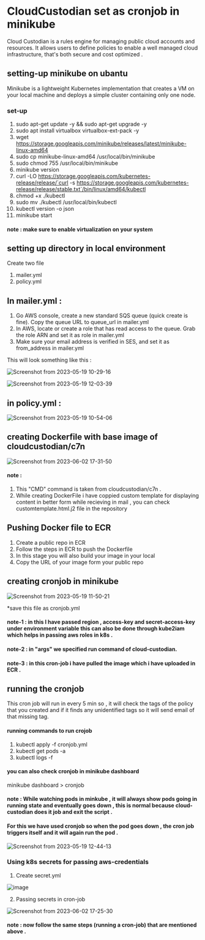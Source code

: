 
# CloudCustodian set as cronjob in minikube 

Cloud Custodian is a rules engine for managing public cloud accounts and resources. It allows users to define policies to enable a well managed cloud infrastructure, that's both secure and cost optimized .


## setting-up minikube on ubantu
Minikube is a lightweight Kubernetes implementation that creates a VM on your local machine and deploys a simple cluster containing only one node.


### set-up 
1. sudo apt-get update -y && sudo apt-get upgrade -y
2. sudo apt install virtualbox virtualbox-ext-pack -y
3. wget https://storage.googleapis.com/minikube/releases/latest/minikube-linux-amd64
4. sudo cp minikube-linux-amd64 /usr/local/bin/minikube
5. sudo chmod 755 /usr/local/bin/minikube
6. minikube version
7. curl -LO https://storage.googleapis.com/kubernetes-release/release/`curl -s https://storage.googleapis.com/kubernetes-release/release/stable.txt`/bin/linux/amd64/kubectl
8. chmod +x ./kubectl
9. sudo mv ./kubectl /usr/local/bin/kubectl
10. kubectl version -o json
11. minikube start

#### note : make sure to enable virtualization on your system
## setting up directory in local environment
Create two file 

1. mailer.yml
2. policy.yml

## In mailer.yml :
1. Go AWS console, create a new standard SQS queue (quick create is fine). Copy the queue URL to queue_url in mailer.yml
2. In AWS, locate or create a role that has read access to the queue. Grab the role ARN and set it as role in mailer.yml
3. Make sure your email address is verified in SES, and set it as from_address in mailer.yml

This will look something like this :

![Screenshot from 2023-05-19 10-29-16](https://github.com/mayankmajreti1/Cloud-Custodian/assets/126334005/12d6a0e6-21c5-4f29-853f-d1a65f2c67ff)

![Screenshot from 2023-05-19 12-03-39](https://github.com/mayankmajreti1/Cloud-Custodian/assets/126334005/59d11f73-f68d-4313-8bf8-a5646f545514)


## in policy.yml :

![Screenshot from 2023-05-19 10-54-06](https://github.com/mayankmajreti1/Cloud-Custodian/assets/126334005/d4744617-9528-4d15-8c5d-97e666b4f841)

## creating Dockerfile with base image of cloudcustodian/c7n

![Screenshot from 2023-06-02 17-31-50](https://github.com/mayankmajreti1/Clous-Custodian-minkube/assets/126334005/3cf2e3f4-1bf1-4c65-9f85-f382955d4c13)


#### note :
1. This "CMD" command is taken from cloudcustodian/c7n . 
2. While creating DockerFile i have coppied custom template for displaying content in better form while recieving in mail , you can check customtemplate.html.j2 file in the repository

## Pushing Docker file to ECR
1. Create a public repo in ECR
2. Follow the steps in ECR to push the Dockerfile 
3. In this stage you will also build your image in your local 
4. Copy the URL of your image form your public repo

## creating cronjob in minikube

![Screenshot from 2023-05-19 11-50-21](https://github.com/mayankmajreti1/Cloud-Custodian/assets/126334005/0dd6da04-f0b1-4a10-9924-9cf2b98cb054)

*save this file as cronjob.yml

#### note-1 : in this I have passed region , access-key and secret-access-key under environment variable this can also be done through kube2iam which helps in passing aws roles in k8s . 

#### note-2 : in "args" we specified run command of cloud-custodian.

#### note-3 : in this cron-job i have pulled the image which i have uploaded in ECR .
## running the cronjob 
This cron job will run in every 5 min so , it will check the tags of the policy that you created and if it finds any unidentified tags so it will send email of that missing tag.

#### running commands to run crojob
1. kubectl apply -f cronjob.yml 
2. kubectl get pods -a
3. kubectl logs -f <pod-name>

#### you can also check cronjob in minikube dashboard

minikube dashboard > cronjob
    
#### note : While watching pods in minkube , it will always show pods going in running state and eventually goes down , this is normal because cloud-custodian does it job and exit the script . 

#### For this we have used cronjob so when the pod goes down , the cron job triggers itself and it will again run the pod . 
![Screenshot from 2023-05-19 12-44-13](https://github.com/mayankmajreti1/Clous-Custodian-minkube/assets/126334005/4df51642-f03d-46a2-8f4c-7a511f150313)

### Using k8s secrets for passing aws-credentials 
1. Create secret.yml 
    
![image](https://github.com/mayankmajreti1/Clous-Custodian-minkube/assets/126334005/513c0bd1-602d-416b-8f1e-22a6e00754b6)
    
2. Passing secrets in cron-job 
    
![Screenshot from 2023-06-02 17-25-30](https://github.com/mayankmajreti1/Clous-Custodian-minkube/assets/126334005/3020e2f5-1b06-47a3-8c82-81e7c1f82d76)

#### note : now follow the same steps (running a cron-job) that are mentioned above .
